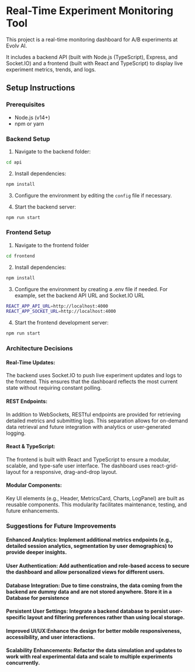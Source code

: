 # Real-Time Experiment Monitoring Tool

This project is a real-time monitoring dashboard for A/B experiments at Evolv AI.

It includes a backend API (built with Node.js (TypeScript), Express, and Socket.IO) and a frontend (built with React and
TypeScript) to display live experiment metrics, trends, and logs.

## Setup Instructions

### Prerequisites

- Node.js (v14+)
- npm or yarn

### Backend Setup

1. Navigate to the backend folder:

```bash
cd api
```

2. Install dependencies:

```bash
npm install
```

3. Configure the environment by editing the `config` file if necessary.

4. Start the backend server:

```bash
npm run start
```

### Frontend Setup

1. Navigate to the frontend folder

```bash
cd frontend
```

2. Install dependencies:

```bash
npm install
```

3. Configure the environment by creating a .env file if needed. For example, set the backend API URL and Socket.IO URL

```bash
REACT_APP_API_URL=http://localhost:4000
REACT_APP_SOCKET_URL=http://localhost:4000
```

4. Start the frontend development server:

```bash
npm run start
```

### Architecture Decisions

#### Real-Time Updates:

The backend uses Socket.IO to push live experiment updates and logs to the frontend.
This ensures that the dashboard reflects the most current state without requiring constant polling.

#### REST Endpoints:

In addition to WebSockets, RESTful endpoints are provided for retrieving detailed metrics and submitting logs.
This separation allows for on-demand data retrieval and future integration with analytics or user-generated logging.

#### React & TypeScript:

The frontend is built with React and TypeScript to ensure a modular, scalable, and type-safe user interface.
The dashboard uses react-grid-layout for a responsive, drag-and-drop layout.

#### Modular Components:

Key UI elements (e.g., Header, MetricsCard, Charts, LogPanel) are built as reusable components.
This modularity facilitates maintenance, testing, and future enhancements.

### Suggestions for Future Improvements

#### Enhanced Analytics: Implement additional metrics endpoints (e.g., detailed session analytics, segmentation by user demographics) to provide deeper insights.

#### User Authentication: Add authentication and role-based access to secure the dashboard and allow personalized views for different users.

#### Database Integration: Due to time constrains, the data coming from the backend are dummy data and are not stored anywhere. Store it in a Database for persistence

#### Persistent User Settings: Integrate a backend database to persist user-specific layout and filtering preferences rather than using local storage.

#### Improved UI/UX:Enhance the design for better mobile responsiveness, accessibility, and user interactions.

#### Scalability Enhancements: Refactor the data simulation and updates to work with real experimental data and scale to multiple experiments concurrently.
